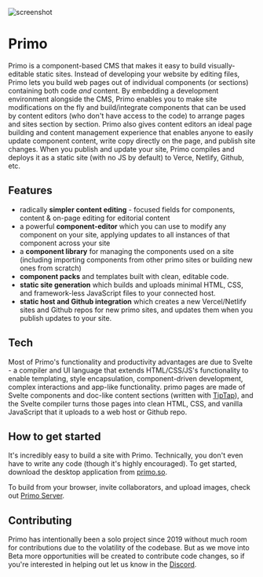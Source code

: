 ![screenshot](./screenshot2.png)

# Primo
Primo is a component-based CMS that makes it easy to build visually-editable static sites. Instead of developing your website by editing files, Primo lets you build web pages out of individual components (or sections) containing both code *and* content. By embedding a development environment alongside the CMS, Primo enables you to make site modifications on the fly and build/integrate components that can be used by content editors (who don't have access to the code) to arrange pages and sites section by section. Primo also gives content editors an ideal page building and content management experience that enables anyone to easily update component content, write copy directly on the page, and publish site changes. When you publish and update your site, Primo compiles and deploys it as a static site (with no JS by default) to Verce, Netlify, Github, etc. 

## Features
- radically **simpler content editing** - focused fields for components, content & on-page editing for editorial content
- a powerful **component-editor** which you can use to modify any component on your site, applying updates to all instances of that component across your site
- a **component library** for managing the  components used on a site (including importing components from other primo sites or building new ones from scratch)
- **component packs** and templates built with clean, editable code. 
- **static site generation** which builds and uploads minimal HTML, CSS, and framework-less JavaScript files to your connected host. 
- **static host and Github integration** which creates a new Vercel/Netlify sites and Github repos for new primo sites, and updates them when you publish updates to your site. 

## Tech
Most of Primo's functionality and productivity advantages are due to Svelte - a compiler and UI language that extends HTML/CSS/JS's functionality to enable templating, style encapsulation, component-driven development, complex interactions and app-like functionality. primo pages are made of Svelte components and doc-like content sections (written with [TipTap](https://tiptap.dev/)), and the Svelte compiler turns those pages into clean HTML, CSS, and vanilla JavaScript that it uploads to a web host or Github repo. 

## How to get started
It's incredibly easy to build a site with Primo. Technically, you don't even have to write any code (though it's highly encouraged). To get started, download the desktop application from [primo.so](https://primo.so).

To build from your browser, invite collaborators, and upload images, check out [Primo Server](https://github.com/primodotso/primo-server).

## Contributing
Primo has intentionally been a solo project since 2019 without much room for contributions due to the volatility of the codebase. But as we move into Beta more opportunities will be created to contribute code changes, so if you're interested in helping out let us know in the [Discord](https://discord.com/invite/UeNeTk6cF3).

